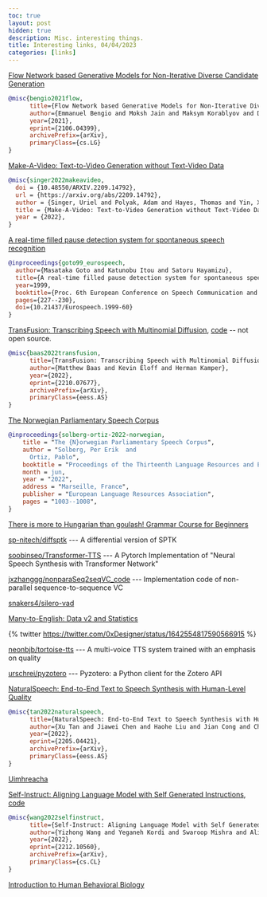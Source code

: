 ```yaml
---
toc: true
layout: post
hidden: true
description: Misc. interesting things.
title: Interesting links, 04/04/2023
categories: [links]
---
```


[Flow Network based Generative Models for Non-Iterative Diverse Candidate Generation](https://arxiv.org/abs/2106.04399)

```bibtex
@misc{bengio2021flow,
      title={Flow Network based Generative Models for Non-Iterative Diverse Candidate Generation}, 
      author={Emmanuel Bengio and Moksh Jain and Maksym Korablyov and Doina Precup and Yoshua Bengio},
      year={2021},
      eprint={2106.04399},
      archivePrefix={arXiv},
      primaryClass={cs.LG}
}
```

[Make-A-Video: Text-to-Video Generation without Text-Video Data](https://arxiv.org/abs/2209.14792)

```bibtex
@misc{singer2022makeavideo,
  doi = {10.48550/ARXIV.2209.14792},
  url = {https://arxiv.org/abs/2209.14792},
  author = {Singer, Uriel and Polyak, Adam and Hayes, Thomas and Yin, Xi and An, Jie and Zhang, Songyang and Hu, Qiyuan and Yang, Harry and Ashual, Oron and Gafni, Oran and Parikh, Devi and Gupta, Sonal and Taigman, Yaniv},
  title = {Make-A-Video: Text-to-Video Generation without Text-Video Data},
  year = {2022},
}
```

[A real-time filled pause detection system for spontaneous speech recognition](https://www.isca-speech.org/archive/eurospeech_1999/goto99_eurospeech.html)

```bibtex
@inproceedings{goto99_eurospeech,
  author={Masataka Goto and Katunobu Itou and Satoru Hayamizu},
  title={A real-time filled pause detection system for spontaneous speech recognition},
  year=1999,
  booktitle={Proc. 6th European Conference on Speech Communication and Technology (Eurospeech 1999)},
  pages={227--230},
  doi={10.21437/Eurospeech.1999-60}
}
```

[TransFusion: Transcribing Speech with Multinomial Diffusion](https://arxiv.org/abs/2210.07677), [code](https://github.com/RF5/transfusion-asr/) -- not open source.

```bibtex
@misc{baas2022transfusion,
      title={TransFusion: Transcribing Speech with Multinomial Diffusion}, 
      author={Matthew Baas and Kevin Eloff and Herman Kamper},
      year={2022},
      eprint={2210.07677},
      archivePrefix={arXiv},
      primaryClass={eess.AS}
}
```

[The Norwegian Parliamentary Speech Corpus](https://aclanthology.org/2022.lrec-1.106/)

```bibtex
@inproceedings{solberg-ortiz-2022-norwegian,
    title = "The {N}orwegian Parliamentary Speech Corpus",
    author = "Solberg, Per Erik  and
      Ortiz, Pablo",
    booktitle = "Proceedings of the Thirteenth Language Resources and Evaluation Conference",
    month = jun,
    year = "2022",
    address = "Marseille, France",
    publisher = "European Language Resources Association",
    pages = "1003--1008",
}
```

[There is more to Hungarian than goulash! Grammar Course for Beginners](https://hunlang.files.wordpress.com/2009/09/tmthtgfinal.pdf)

[sp-nitech/diffsptk](https://github.com/sp-nitech/diffsptk) --- A differential version of SPTK

[soobinseo/Transformer-TTS](https://github.com/soobinseo/Transformer-TTS) --- A Pytorch Implementation of "Neural Speech Synthesis with Transformer Network"

[jxzhanggg/nonparaSeq2seqVC_code](https://github.com/jxzhanggg/nonparaSeq2seqVC_code) --- Implementation code of non-parallel sequence-to-sequence VC

[snakers4/silero-vad](https://github.com/snakers4/silero-vad)

[Many-to-English: Data v2 and Statistics](http://rtg.isi.edu/many-eng/data-v2.html)

{% twitter https://twitter.com/0xDesigner/status/1642554817590566915 %}

[neonbjb/tortoise-tts](https://github.com/neonbjb/tortoise-tts) --- A multi-voice TTS system trained with an emphasis on quality

[urschrei/pyzotero](https://github.com/urschrei/pyzotero) --- Pyzotero: a Python client for the Zotero API

[NaturalSpeech: End-to-End Text to Speech Synthesis with Human-Level Quality](https://arxiv.org/abs/2205.04421)

```bibtex
@misc{tan2022naturalspeech,
      title={NaturalSpeech: End-to-End Text to Speech Synthesis with Human-Level Quality}, 
      author={Xu Tan and Jiawei Chen and Haohe Liu and Jian Cong and Chen Zhang and Yanqing Liu and Xi Wang and Yichong Leng and Yuanhao Yi and Lei He and Frank Soong and Tao Qin and Sheng Zhao and Tie-Yan Liu},
      year={2022},
      eprint={2205.04421},
      archivePrefix={arXiv},
      primaryClass={eess.AS}
}
```

[Uimhreacha](https://www.lexiconista.com/pdf/Uimhreacha.pdf)

[Self-Instruct: Aligning Language Model with Self Generated Instructions](https://arxiv.org/abs/2212.10560), [code](https://github.com/yizhongw/self-instruct)

```bibtex
@misc{wang2022selfinstruct,
      title={Self-Instruct: Aligning Language Model with Self Generated Instructions}, 
      author={Yizhong Wang and Yeganeh Kordi and Swaroop Mishra and Alisa Liu and Noah A. Smith and Daniel Khashabi and Hannaneh Hajishirzi},
      year={2022},
      eprint={2212.10560},
      archivePrefix={arXiv},
      primaryClass={cs.CL}
}
```

[Introduction to Human Behavioral Biology](https://www.youtube.com/watch?v=NNnIGh9g6fA)
